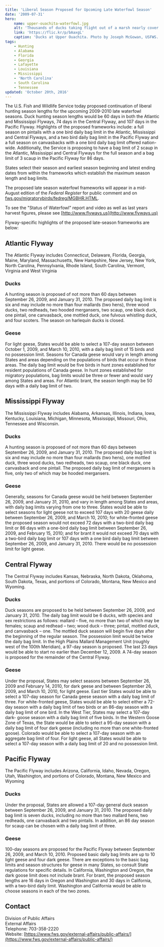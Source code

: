 ```yaml
---
title: 'Liberal Season Proposed for Upcoming Late Waterfowl Season'
date: '2009-07-31'
hero:
    name: upper-ouachita-waterfowl.jpg
    alt: 'Thousands of ducks taking flight out of a marsh nearly cover the sky.'
    link: 'https://flic.kr/p/bAaxgL'
    caption: 'Ducks at Upper Ouachita. Photo by Joseph McGowan, USFWS.'
tags:
    - Hunting
    - Alabama
    - Florida
    - Georgia
    - Lafayette
    - Louisiana
    - Mississippi
    - 'North Carolina'
    - South Carolina
    - Tennessee
updated: 'October 20th, 2016'
---
```


The U.S. Fish and Wildlife Service today proposed continuation of liberal hunting season lengths for the upcoming 2009-2010 late waterfowl seasons. Duck hunting season lengths would be 60 days in both the Atlantic and Mississippi Flyways, 74 days in the Central Flyway, and 107 days in the Pacific Flyway. Highlights of the proposed frameworks include: a full season on pintails with a one bird daily bag limit in the Atlantic, Mississippi and Central Flyways, and a two bird daily bag limit in the Pacific Flyway and a full season on canvasbacks with a one bird daily bag limit offered nation-wide. Additionally, the Service is proposing to have a bag limit of 2 scaup in the Atlantic, Mississippi and Central Flyways for the full season and a bag limit of 3 scaup in the Pacific Flyway for 86 days.

States select their season and earliest season beginning and latest ending dates from within the frameworks which establish the maximum season length and bag limits.

The proposed late season waterfowl frameworks will appear in a mid-August edition of the _Federal Register_ for public comment and on [fws.gov/migratorybirds/fedreg/MGBHR.HTML](http://www.fws.gov/migratorybirds/fedreg/MGBHR.html).

To see the "Status of Waterfowl" report and video as well as last years harvest figures, please see [http://www.flyways.us](http://www.flyways.us)

Flyway-specific highlights of the proposed late-season frameworks are below:

## Atlantic Flyway

The Atlantic Flyway includes Connecticut, Delaware, Florida, Georgia, Maine, Maryland, Massachusetts, New Hampshire, New Jersey, New York, North Carolina, Pennsylvania, Rhode Island, South Carolina, Vermont, Virginia and West Virginia

### Ducks

A hunting season is proposed of not more than 60 days between September 26, 2009, and January 31, 2010. The proposed daily bag limit is six and may include no more than four mallards (two hens), three wood ducks, two redheads, two hooded mergansers, two scaup, one black duck, one pintail, one canvasback, one mottled duck, one fulvous whistling duck, and four scoters. The season on harlequin ducks is closed.

### Geese

For light geese, States would be able to select a 107-day season between October 1, 2009, and March 10, 2010, with a daily bag limit of 15 birds and no possession limit. Seasons for Canada geese would vary in length among States and areas depending on the populations of birds that occur in those areas. The daily bag limit would be five birds in hunt zones established for resident populations of Canada geese. In hunt zones established for migratory populations, bag limits would be three or fewer and would vary among States and areas. For Atlantic brant, the season length may be 50 days with a daily bag limit of two.

## Mississippi Flyway

The Mississippi Flyway includes Alabama, Arkansas, Illinois, Indiana, Iowa, Kentucky, Louisiana, Michigan, Minnesota, Mississippi, Missouri, Ohio, Tennessee and Wisconsin.

### Ducks

A hunting season is proposed of not more than 60 days between September 26, 2009, and January 31, 2010. The proposed daily bag limit is six and may include no more than four mallards (two hens), one mottled duck, three wood ducks, two redheads, two scaup, one black duck, one canvasback and one pintail. The proposed daily bag limit of mergansers is five, only two of which may be hooded mergansers.

### Geese

Generally, seasons for Canada geese would be held between September 26, 2009, and January 31, 2010, and vary in length among States and areas, with daily bag limits varying from one to three. States would be able to select seasons for light geese not to exceed 107 days with 20 geese daily between September 26, 2009, and March 10, 2010; for white-fronted geese the proposed season would not exceed 72 days with a two-bird daily bag limit or 86 days with a one-bird daily bag limit between September 26, 2009, and February 15, 2010; and for brant it would not exceed 70 days with a two-bird daily bag limit or 107 days with a one bird daily bag limit between September 26, 2009, and January 31, 2010. There would be no possession limit for light geese.

## Central Flyway

The Central Flyway includes Kansas, Nebraska, North Dakota, Oklahoma, South Dakota, Texas, and portions of Colorado, Montana, New Mexico and Wyoming.

### Ducks

Duck seasons are proposed to be held between September 26, 2009, and January 31, 2010. The daily bag limit would be 6 ducks, with species and sex restrictions as follows: mallard – five, no more than two of which may be females; scaup and redhead – two; wood duck – three; pintail, mottled duck, and canvasback – one. The mottled duck season will begin five days after the beginning of the regular season. The possession limit would be twice the daily bag limit. In the High Plains Mallard Management Unit (roughly west of the 100th Meridian), a 97-day season is proposed. The last 23 days would be able to start no earlier than December 12, 2009. A 74-day season is proposed for the remainder of the Central Flyway.

### Geese

Under the proposal, States may select seasons between September 26, 2009 and February 14, 2010, for dark geese and between September 26, 2009, and March 10, 2010, for light geese. East tier States would be able to select a 107-day season for Canada geese season with a daily bag limit of three. For white-fronted geese, States would be able to select either a 72-day season with a daily bag limit of two birds or an 86-day season with a daily bag limit of one bird. In the West Tier, States may select a 107-day dark- goose season with a daily bag limit of five birds. In the Western Goose Zone of Texas, the State would be able to select a 95-day season with a daily bag limit of four dark geese (including no more than one white-fronted goose). Colorado would be able to select a 107-day season with an aggregate bag limit of four. For light geese, all States would be able to select a 107-day season with a daily bag limit of 20 and no possession limit.

## Pacific Flyway

The Pacific Flyway includes Arizona, California, Idaho, Nevada, Oregon, Utah, Washington, and portions of Colorado, Montana, New Mexico and Wyoming

### Ducks

Under the proposal, States are allowed a 107-day general duck season between September 26, 2009, and January 31, 2010. The proposed daily bag limit is seven ducks, including no more than two mallard hens, two redheads, one canvasback and two pintails. In addition, an 86 day season for scaup can be chosen with a daily bag limit of three.

### Geese

100-day seasons are proposed for the Pacific Flyway between September 26, 2009, and March 10, 2010\. Proposed basic daily bag limits are up to 10 light geese and four dark geese. There are exceptions to the basic bag limits and season structures for geese in many States, so consult State regulations for specific details. In California, Washington and Oregon, the dark goose limit does not include brant. For brant, the proposed season lengths are 16 days in Oregon and Washington and 30 days in California, with a two-bird daily limit. Washington and California would be able to choose seasons in each of the two zones.

## Contact

Division of Public Affairs  
External Affairs  
Telephone: 703-358-2220  
Website: [https://www.fws.gov/external-affairs/public-affairs/](https://www.fws.gov/external-affairs/public-affairs/)
